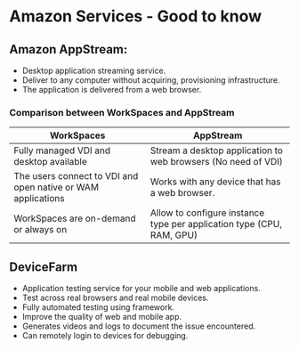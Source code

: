 # Amazon Services - Good to know

## Amazon AppStream:

- Desktop application streaming service.
- Deliver to any computer without acquiring, provisioning infrastructure.
- The application is delivered from a web browser.

### Comparison between WorkSpaces and AppStream

| **WorkSpaces**                                               | **AppStream**                                                         |
|--------------------------------------------------------------|-----------------------------------------------------------------------|
| Fully managed VDI and desktop available                      | Stream a desktop application to web browsers (No need of VDI)         |
| The users connect to VDI and open native or WAM applications | Works with any device that has a web browser.                         |
| WorkSpaces are on-demand or always on                        | Allow to configure instance type per application type (CPU, RAM, GPU) |

## DeviceFarm

- Application testing service for your mobile and web applications.
- Test across real browsers and real mobile devices.
- Fully automated testing using framework.
- Improve the quality of web and mobile app.
- Generates videos and logs to document the issue encountered.
- Can remotely login to devices for debugging.